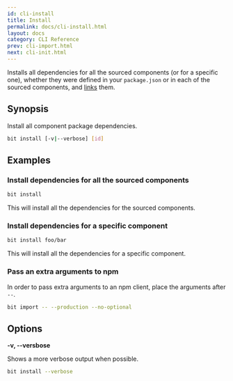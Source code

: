 ```yaml
---
id: cli-install
title: Install
permalink: docs/cli-install.html
layout: docs
category: CLI Reference
prev: cli-import.html
next: cli-init.html
---
```


Installs all dependencies for all the sourced components (or for a specific one), whether they were defined in your `package.json` or in each of the sourced components, and [links](/docs/cli-link.html) them.

## Synopsis

Install all component package dependencies.

```bash
bit install [-v|--verbose] [id]
```

## Examples

### Install dependencies for all the sourced components

```bash
bit install
```

This will install all the dependencies for the sourced components.

### Install dependencies for a specific component

```bash
bit install foo/bar
```

This will install all the dependencies for a specific component.

### Pass an extra arguments to npm

In order to pass extra arguments to an npm client, place the arguments after `--`.
  
```bash
bit import -- --production --no-optional
```
## Options

**-v, --versbose**

Shows a more verbose output when possible.

```bash
bit install --verbose
```
